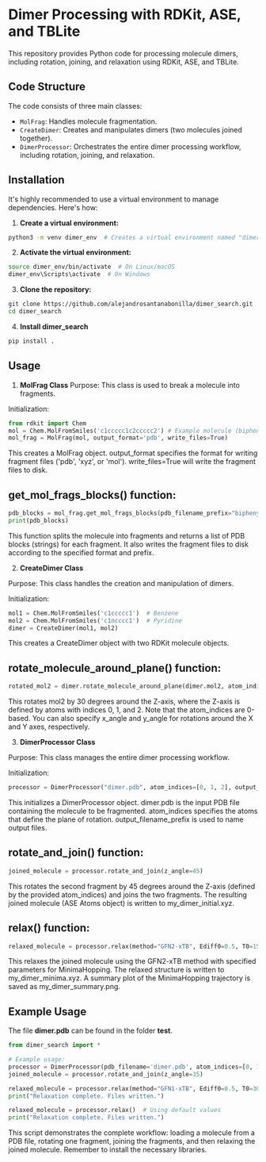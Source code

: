 # Dimer Processing with RDKit, ASE, and TBLite

This repository provides Python code for processing molecule dimers, including rotation, joining, and relaxation using RDKit, ASE, and TBLite.

## Code Structure

The code consists of three main classes:

*   `MolFrag`: Handles molecule fragmentation.
*   `CreateDimer`: Creates and manipulates dimers (two molecules joined together).
*   `DimerProcessor`: Orchestrates the entire dimer processing workflow, including rotation, joining, and relaxation.

## Installation

It's highly recommended to use a virtual environment to manage dependencies.  Here's how:

1.  **Create a virtual environment:**

```bash
python3 -m venv dimer_env  # Creates a virtual environment named "dimer_env"
```

2. **Activate the virtual environment:**


```bash
source dimer_env/bin/activate  # On Linux/macOS
dimer_env\Scripts\activate  # On Windows
```

3. **Clone the repository:**

```bash
git clone https://github.com/alejandrosantanabonilla/dimer_search.git
cd dimer_search
```

4. **Install dimer_search**

```bash
pip install .
```

## Usage

1. **MolFrag Class**
Purpose: This class is used to break a molecule into fragments.

Initialization:

```python
from rdkit import Chem
mol = Chem.MolFromSmiles('c1ccccc1c2ccccc2') # Example molecule (biphenyl)
mol_frag = MolFrag(mol, output_format='pdb', write_files=True)
```

This creates a MolFrag object.  output_format specifies the format for writing fragment files ('pdb', 'xyz', or 'mol'). write_files=True will write the fragment files to disk.

## get_mol_frags_blocks() function:


```Python
pdb_blocks = mol_frag.get_mol_frags_blocks(pdb_filename_prefix="biphenyl_frag_")
print(pdb_blocks)
```

This function splits the molecule into fragments and returns a list of PDB blocks (strings) for each fragment. It also writes the fragment files to disk according to the specified format and prefix.

2. **CreateDimer Class**

Purpose: This class handles the creation and manipulation of dimers.

Initialization:

```Python
mol1 = Chem.MolFromSmiles('c1ccccc1')  # Benzene
mol2 = Chem.MolFromSmiles('c1ncccc1')  # Pyridine
dimer = CreateDimer(mol1, mol2)
```

This creates a CreateDimer object with two RDKit molecule objects.

## rotate_molecule_around_plane() function:

```Python
rotated_mol2 = dimer.rotate_molecule_around_plane(dimer.mol2, atom_indices=[0, 1, 2], z_angle=30)
```

This rotates mol2 by 30 degrees around the Z-axis, where the Z-axis is defined by atoms with indices 0, 1, and 2.  Note that the atom_indices are 0-based.  You can also specify x_angle and y_angle for rotations around the X and Y axes, respectively.

3. **DimerProcessor Class**

Purpose: This class manages the entire dimer processing workflow.

Initialization:

```Python
processor = DimerProcessor("dimer.pdb", atom_indices=[0, 1, 2], output_filename_prefix="my_dimer")
```

This initializes a DimerProcessor object.  dimer.pdb is the input PDB file containing the molecule to be fragmented. atom_indices specifies the atoms that define the plane of rotation.  output_filename_prefix is used to name output files.

## rotate_and_join() function:

```Python
joined_molecule = processor.rotate_and_join(z_angle=45)
```

This rotates the second fragment by 45 degrees around the Z-axis (defined by the provided atom_indices) and joins the two fragments.  The resulting joined molecule (ASE Atoms object) is written to my_dimer_initial.xyz.

## relax() function:

```Python
relaxed_molecule = processor.relax(method="GFN2-xTB", Ediff0=0.5, T0=1500.0, totalsteps=20)
```

This relaxes the joined molecule using the GFN2-xTB method with specified parameters for MinimaHopping. The relaxed structure is written to my_dimer_minima.xyz.  A summary plot of the MinimaHopping trajectory is saved as my_dimer_summary.png.

## Example Usage

The file **dimer.pdb** can be found in the folder **test**.

```python
from dimer_search import *  

# Example usage:
processor = DimerProcessor(pdb_filename='dimer.pdb', atom_indices=[0, 1, 2])
joined_molecule = processor.rotate_and_join(z_angle=35)

relaxed_molecule = processor.relax(method="GFN1-xTB", Ediff0=0.5, T0=3000, totalsteps=2)
print("Relaxation complete. Files written.")

relaxed_molecule = processor.relax()  # Using default values
print("Relaxation complete. Files written.")
```

This script demonstrates the complete workflow: loading a molecule from a PDB file, rotating one fragment, joining the fragments, and then relaxing the joined molecule.  Remember to install the necessary libraries.
